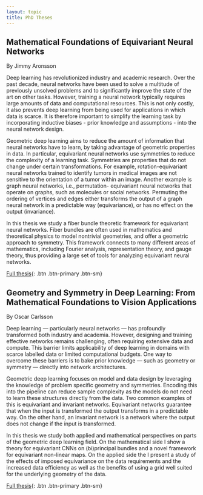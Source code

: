 ```yaml
---
layout: topic
title: PhD Theses
---
```


## Mathematical Foundations of Equivariant Neural Networks
By Jimmy Aronsson

Deep learning has revolutionized industry and academic research. Over the
past decade, neural networks have been used to solve a multitude of previously
unsolved problems and to significantly improve the state of the art on other
tasks. However, training a neural network typically requires large amounts of
data and computational resources. This is not only costly, it also prevents deep
learning from being used for applications in which data is scarce. It is therefore
important to simplify the learning task by incorporating inductive biases - prior
knowledge and assumptions - into the neural network design.

Geometric deep learning aims to reduce the amount of information that neural
networks have to learn, by taking advantage of geometric properties in data. In
particular, equivariant neural networks use symmetries to reduce the complexity
of a learning task. Symmetries are properties that do not change under certain
transformations. For example, rotation-equivariant neural networks trained to
identify tumors in medical images are not sensitive to the orientation of a tumor
within an image. Another example is graph neural networks, i.e., permutation-
equivariant neural networks that operate on graphs, such as molecules or social
networks. Permuting the ordering of vertices and edges either transforms the
output of a graph neural network in a predictable way (equivariance), or has no
effect on the output (invariance).

In this thesis we study a fiber bundle theoretic framework for equivariant neural
networks. Fiber bundles are often used in mathematics and theoretical physics to
model nontrivial geometries, and offer a geometric approach to symmetry. This
framework connects to many different areas of mathematics, including Fourier
analysis, representation theory, and gauge theory, thus providing a large set of
tools for analyzing equivariant neural networks.

[Full thesis](/downloads/phd_theses/Jimmy_Aronsson.pdf){: .btn .btn-primary
.btn-sm}

## Geometry and Symmetry in Deep Learning: From Mathematical Foundations to Vision Applications
By Oscar Carlsson

Deep learning — particularly neural networks — has profoundly transformed both industry and academia. However, designing and training effective networks remains challenging, often requiring extensive data and compute. This barrier limits applicability of deep learning in domains with scarce labelled data or limited computational budgets. One way to overcome these barriers is to bake prior knowledge — such as geometry or symmetry — directly into network architectures.

Geometric deep learning focuses on model and data design by leveraging the knowledge of problem specific geometry and symmetries. Encoding this into the pipeline can reduce sample complexity as the models do not need to learn these structures directly from the data. Two common examples of this is equivariant and invariant networks. Equivariant networks guarantee that when the input is transformed the output transforms in a predictable way. On the other hand, an invariant network is a network where the output does not change if the input is transformed.

In this thesis we study both applied and mathematical perspectives on parts of the geometric deep learning field. On the mathematical side I show a theory for equivariant CNNs on (bi)principal bundles and a novel framework for equivariant non-linear maps. On the applied side the I present a study of the effects of imposed equivariance on the data requirements and the increased data efficiency as well as the benefits of using a grid well suited for the underlying geometry of the data.

[Full thesis](/downloads/phd_theses/o-carlsson.pdf){: .btn .btn-primary
.btn-sm}

